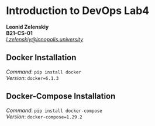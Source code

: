 # Introduction to DevOps Lab4
**Leonid Zelenskiy** <br>
**B21-CS-01** <br>
*l.zelenskiy@innopolis.university*

## Docker Installation

*Command*: `pip install docker` <br>
*Version*: `docker=6.1.3`

## Docker-Compose Installation 

*Command*: `pip install docker-compose` <br>
*Version*: `docker-compose=1.29.2`